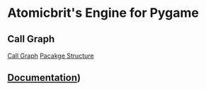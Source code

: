 # Atomicbrit's Engine for Pygame

## Call Graph

[Call Graph](Docs\EngineCallGraph.png)
[Pacakge Structure](Docs\enginePackages.png)

## [Documentation](https://aedanm.github.io/AtomicbritEngine/Docs/Documentation/index.html))
